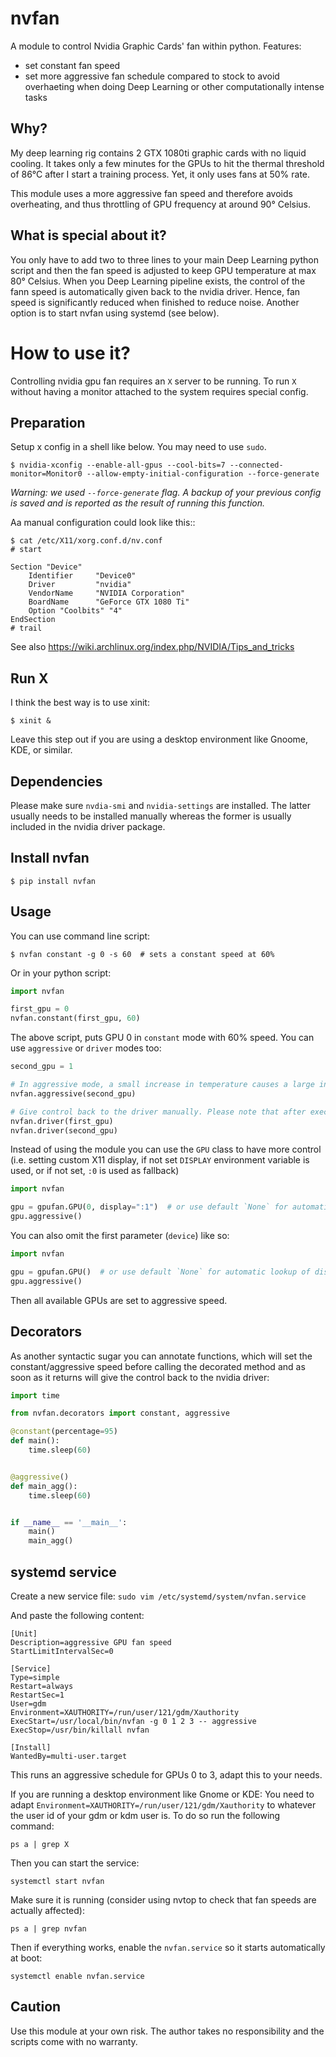nvfan
======

A module to control Nvidia Graphic Cards' fan within python. Features:
* set constant fan speed
* set more aggressive fan schedule compared to stock to avoid overhaeting when doing Deep Learning or other computationally intense tasks

## Why?

My deep learning rig contains 2 GTX 1080ti graphic cards with no liquid cooling. It takes only a few minutes for the GPUs to hit the thermal threshold of 86°C after I start a training process. Yet, it only uses fans at 50% rate.

This module uses a more aggressive fan speed and therefore avoids overheating, and thus throttling of GPU frequency at around 90° Celsius. 

## What is special about it?

You only have to add two to three lines to your main Deep Learning python script and then the fan speed is adjusted to keep GPU temperature at max 80° Celsius. When you Deep Learning pipeline exists, the control of the fann speed is automatically given back to the nvidia driver. Hence, fan speed is significantly reduced when finished to reduce noise. Another option is to start nvfan using systemd (see below).

# How to use it?

Controlling nvidia gpu fan requires an `X` server to be running. To run `X` without having a monitor attached to the system requires special config.


## Preparation

Setup x config in a shell like below. You may need to use `sudo`.

```shell
$ nvidia-xconfig --enable-all-gpus --cool-bits=7 --connected-monitor=Monitor0 --allow-empty-initial-configuration --force-generate
```

*Warning: we used `--force-generate` flag. A backup of your previous config is saved and is reported as the result of running this function.*


Aa manual configuration could look like this::

```shell
$ cat /etc/X11/xorg.conf.d/nv.conf 
# start

Section "Device"
    Identifier     "Device0"
    Driver         "nvidia"
    VendorName     "NVIDIA Corporation"
    BoardName      "GeForce GTX 1080 Ti"
    Option "Coolbits" "4"
EndSection
# trail
```

See also https://wiki.archlinux.org/index.php/NVIDIA/Tips_and_tricks

## Run X

I think the best way is to use xinit:

```shell
$ xinit &
```

Leave this step out if  you are  using a desktop environment like Gnoome, KDE, or similar.

## Dependencies

Please make sure `nvdia-smi` and `nvidia-settings` are installed. The latter usually needs to be installed manually whereas the former is usually included in the nvidia driver package.

## Install nvfan

```shell
$ pip install nvfan
```

## Usage

You can use command line script:

```shell
$ nvfan constant -g 0 -s 60  # sets a constant speed at 60%
```

Or in your python script:

```python
import nvfan

first_gpu = 0
nvfan.constant(first_gpu, 60)
```

The above script, puts GPU 0 in `constant` mode with 60% speed. You can use `aggressive` or `driver` modes too:

```python
second_gpu = 1

# In aggressive mode, a small increase in temperature causes a large increase in fan speed.
nvfan.aggressive(second_gpu)

# Give control back to the driver manually. Please note that after execution is finished, this line is automatically called so you don't have to.
nvfan.driver(first_gpu)
nvfan.driver(second_gpu)
```

Instead of using the module you can use the `GPU` class to have more control (i.e. setting custom X11 display, if not set `DISPLAY` environment variable is used, or if not set, `:0` is used as fallback)

```python
import nvfan

gpu = gpufan.GPU(0, display=":1")  # or use default `None` for automatic lookup of display
gpu.aggressive()
```

You can also omit the first parameter (`device`) like so:

```python
import nvfan

gpu = gpufan.GPU()  # or use default `None` for automatic lookup of display
gpu.aggressive()
```

Then all available GPUs are set to aggressive speed.

## Decorators

As another syntactic sugar you can annotate functions, which will set the constant/aggressive speed before calling the decorated method and as soon as it returns will give the control back to the nvidia driver:

```python
import time

from nvfan.decorators import constant, aggressive

@constant(percentage=95)
def main():
    time.sleep(60)


@aggressive()
def main_agg():
    time.sleep(60)


if __name__ == '__main__':
    main()
    main_agg()
```

## systemd service

Create a new service file:
```sudo vim /etc/systemd/system/nvfan.service```

And paste the following content:

```
[Unit]
Description=aggressive GPU fan speed
StartLimitIntervalSec=0

[Service]
Type=simple
Restart=always
RestartSec=1
User=gdm
Environment=XAUTHORITY=/run/user/121/gdm/Xauthority
ExecStart=/usr/local/bin/nvfan -g 0 1 2 3 -- aggressive
ExecStop=/usr/bin/killall nvfan

[Install]
WantedBy=multi-user.target
```

This runs an aggressive schedule for GPUs 0 to 3, adapt this to your needs.

If you are running a desktop environment like Gnome or KDE:
You need to adapt `Environment=XAUTHORITY=/run/user/121/gdm/Xauthority` to whatever the user id of your gdm or kdm user is.
To do so run the following command:

```
ps a | grep X
```

Then you can start the service:

```systemctl start nvfan```

Make sure it is running (consider using nvtop to check that fan speeds are actually affected):

```ps a | grep nvfan```

Then if everything works, enable the `nvfan.service` so it starts automatically at boot:

```systemctl enable nvfan.service```

## Caution

Use this module at your own risk. The author takes no responsibility and the scripts come with no warranty.
